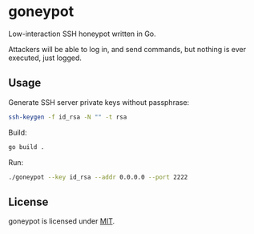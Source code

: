 # goneypot

Low-interaction SSH honeypot written in Go.

Attackers will be able to log in, and send commands, but nothing is ever executed, just logged.

## Usage

Generate SSH server private keys without passphrase:

```bash
ssh-keygen -f id_rsa -N "" -t rsa
```

Build:

```bash
go build .
```

Run:

```bash
./goneypot --key id_rsa --addr 0.0.0.0 --port 2222
```

## License

goneypot is licensed under [MIT](./LICENSE).

